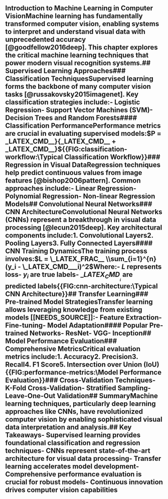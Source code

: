 ## Introduction to Machine Learning in Computer VisionMachine learning has fundamentally transformed computer vision, enabling systems to interpret and understand visual data with unprecedented accuracy [@goodfellow2016deep]. This chapter explores the critical machine learning techniques that power modern visual recognition systems.## Supervised Learning Approaches### Classification TechniquesSupervised learning forms the backbone of many computer vision tasks [@russakovsky2015imagenet]. Key classification strategies include:- Logistic Regression- Support Vector Machines (SVM)- Decision Trees and Random Forests#### Classification PerformancePerformance metrics are crucial in evaluating supervised models:$P = \_LATEX_CMD__}{\_LATEX_CMD__ + \_LATEX_CMD__}${{FIG:classification-workflow:\Typical Classification Workflow\}}### Regression in Visual DataRegression techniques help predict continuous values from image features [@bishop2006pattern]. Common approaches include:- Linear Regression- Polynomial Regression- Non-linear Regression Models## Convolutional Neural Networks### CNN ArchitectureConvolutional Neural Networks (CNNs) represent a breakthrough in visual data processing [@lecun2015deep]. Key architectural components include:1. Convolutional Layers2. Pooling Layers3. Fully Connected Layers#### CNN Training DynamicsThe training process involves:$L = \_LATEX_FRAC__ \\sum_{i=1}^{n} (y_i - \_LATEX_CMD___i)^2$Where:- $L$ represents loss- $y_i$ are true labels- $\_LATEX_CMD___i$ are predicted labels{{FIG:cnn-architecture:\Typical CNN Architecture\}}## Transfer Learning### Pre-trained Model StrategiesTransfer learning allows leveraging knowledge from existing models [[NEEDS_SOURCE]]:- Feature Extraction- Fine-tuning- Model Adaptation#### Popular Pre-trained Networks- ResNet- VGG- Inception## Model Performance Evaluation### Comprehensive MetricsCritical evaluation metrics include:1. Accuracy2. Precision3. Recall4. F1 Score5. Intersection over Union (IoU){{FIG:performance-metrics:\Model Performance Evaluation\}}### Cross-Validation Techniques- K-Fold Cross-Validation- Stratified Sampling- Leave-One-Out Validation## SummaryMachine learning techniques, particularly deep learning approaches like CNNs, have revolutionized computer vision by enabling sophisticated visual data interpretation and analysis.## Key Takeaways- Supervised learning provides foundational classification and regression techniques- CNNs represent state-of-the-art architecture for visual data processing- Transfer learning accelerates model development- Comprehensive performance evaluation is crucial for robust models- Continuous innovation drives computer vision capabilities